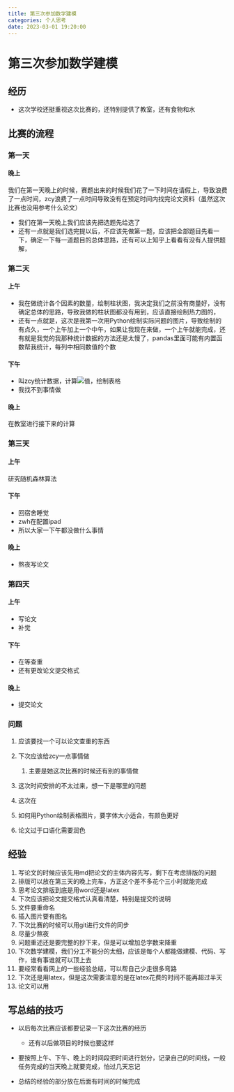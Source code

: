 ```yaml
---
title: 第三次参加数学建模
categories: 个人思考
date: 2023-03-01 19:20:00
---
```

# 第三次参加数学建模

## 经历

- 这次学校还挺重视这次比赛的，还特别提供了教室，还有食物和水

## 比赛的流程

### 第一天

#### 晚上

我们在第一天晚上的时候，赛题出来的时候我们花了一下时间在请假上，导致浪费了一点时间，zcy浪费了一点时间导致没有在预定时间内找完论文资料（虽然这次比赛也没用参考什么论文）

- 我们在第一天晚上我们应该先把选题先给选了
- 还有一点就是我们选完提以后，不应该先做第一题，应该把全部题目先看一下，确定一下每一道题目的总体思路，还有可以上知乎上看看有没有人提供题解，

### 第二天

#### 上午

- 我在做统计各个因素的数量，绘制柱状图，我决定我们之前没有商量好，没有确定总体的思路，导致我做的柱状图都没有用到，应该直接绘制热力图的，
- 还有一点就是，这次是我第一次用Python绘制实际问题的图片，导致绘制的有点久，一个上午加上一个中午，如果让我现在来做，一个上午就能完成，还有就是我觉的我那种统计数据的方法还是太慢了，pandas里面可能有内置函数帮我统计，每列中相同数值的个数

#### 下午

- 叫zcy统计数据，计算![](https://g.yuque.com/gr/latex?CHI#card=math&code=CHI)值，绘制表格
- 我找不到事情做

#### 晚上

在教室进行接下来的计算

### 第三天

#### 上午

研究随机森林算法

#### 下午

- 回宿舍睡觉
- zwh在配置ipad
- 所以大家一下午都没做什么事情

#### 晚上

- 熬夜写论文

### 第四天

#### 上午

- 写论文
- 补觉

#### 下午

- 在等查重
- 还有更改论文提交格式

#### 晚上

- 提交论文

### 问题

1. 应该要找一个可以论文查重的东西
2. 下次应该给zcy一点事情做

   1. 主要是她这次比赛的时候还有别的事情做
3. 这次时间安排的不太过来，想一下是哪里的问题

3. 这次在
4. 如何用Python绘制表格图片，要字体大小适合，有颜色更好
5. 论文过于口语化需要润色

## 经验

1. 写论文的时候应该先用md把论文的主体内容先写，剩下在考虑排版的问题
2. 排版可以放在第三天的晚上完车，方正这个差不多花个三小时就能完成
3. 思考论文排版到底是用word还是latex
4. 下次应该把论文提交格式认真看清楚，特别是提交的说明
5. 文件要重命名
6. 插入图片要有图名
7. 下次比赛的时候可以用git进行文件的同步
8. 尽量少熬夜
9. 问题重述还是要完整的抄下来，但是可以增加总字数来降重
10. 下次数学建模，我们分工不能分的太细，应该是每个人都能做建模、代码、写作，谁有事谁就可以顶上去
11. 要经常看看网上的一些经验总结，可以帮自己少走很多弯路
12. 下次还是用latex，但是这次需要注意的是在latex花费的时间不能再超过半天
13. 论文可以用

## 写总结的技巧

- 以后每次比赛应该都要记录一下这次比赛的经历

   - 还有以后做项目的时候也要这样
- 要按照上午、下午、晚上的时间段把时间进行划分，记录自己的时间线，一般任务完成的当天晚上就要完成，怕过几天忘记
- 总结的经验的部分放在后面有时间的时候完成
